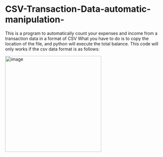 # CSV-Transaction-Data-automatic-manipulation-
This is a program to automatically count your expenses and income from a transaction data in a format of CSV
What you have to do is to copy the location of the file, and python will execute the total balance.
This code will only works if the csv data format is as follows:

<img width="311" alt="image" src="https://github.com/augustoputra/CSV-Transaction-Data-automatic-manipulation-/assets/161858855/c0e35840-d254-4533-aa8f-e038c7cb4c8c">
